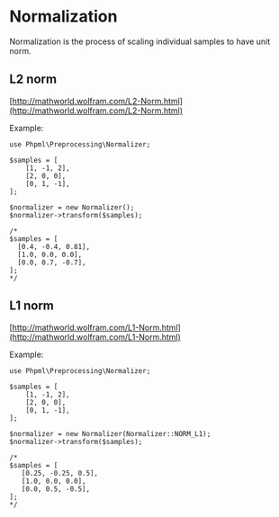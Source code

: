 # Normalization

Normalization is the process of scaling individual samples to have unit norm.

## L2 norm

[http://mathworld.wolfram.com/L2-Norm.html](http://mathworld.wolfram.com/L2-Norm.html)

Example:

```
use Phpml\Preprocessing\Normalizer;

$samples = [
    [1, -1, 2],
    [2, 0, 0],
    [0, 1, -1],
];

$normalizer = new Normalizer();
$normalizer->transform($samples);

/*
$samples = [
  [0.4, -0.4, 0.81],
  [1.0, 0.0, 0.0],
  [0.0, 0.7, -0.7],
];
*/

```

## L1 norm

[http://mathworld.wolfram.com/L1-Norm.html](http://mathworld.wolfram.com/L1-Norm.html)

Example:

```
use Phpml\Preprocessing\Normalizer;

$samples = [
    [1, -1, 2],
    [2, 0, 0],
    [0, 1, -1],
];

$normalizer = new Normalizer(Normalizer::NORM_L1);
$normalizer->transform($samples);

/*
$samples = [
   [0.25, -0.25, 0.5],
   [1.0, 0.0, 0.0],
   [0.0, 0.5, -0.5],
];
*/

```
